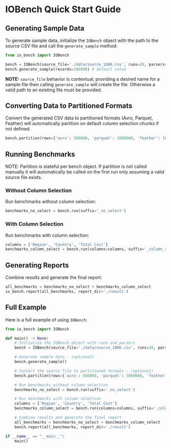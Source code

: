 # IOBench Quick Start Guide

## Generating Sample Data
To generate sample data, initialize the `IOBench` object with the path to the source CSV file and call the `generate_sample` method:

```python
from io_bench import IOBench

bench = IOBench(source_file='./data/source_100K.csv', runs=20, parsers=['avro', 'parquet_polars', 'parquet_arrow', 'parquet_fast', 'feather', 'feather_arrow'])
bench.generate_sample(records=100000) # default value
```
**NOTE:** `source_file` behavior is contextual; providing a desired name for a sample file then calling `generate_sample` will create the file. Otherwise a valid path to an existing file must be provided.

## Converting Data to Partitioned Formats
Convert the generated CSV data to partitioned formats (Avro, Parquet, Feather) will automatically partition on default column selection chunks if not defined.

```python
bench.partition(rows={'avro': 500000, 'parquet': 3000000, 'feather': 1600000})
```

## Running Benchmarks
NOTE: Partition is stateful per bench object. If partition is not called manually it will automatically be called on the first run only assuming a valid source file exists.
### Without Column Selection
Run benchmarks without column selection:

```python
benchmarks_no_select = bench.run(suffix='_no_select')
```

### With Column Selection
Run benchmarks with column selection:

```python
columns = ['Region', 'Country', 'Total Cost']
benchmarks_column_select = bench.run(columns=columns, suffix='_column_select')
```

## Generating Reports
Combine results and generate the final report:

```python
all_benchmarks = benchmarks_no_select + benchmarks_column_select
io_bench.report(all_benchmarks, report_dir='./result')
```

## Full Example

Here is a full example of using `IOBench`:

```python
from io_bench import IOBench

def main() -> None:
    # Initialize the IOBench object with runs and parsers
    bench = IOBench(source_file='./data/source_100K.csv', runs=20, parsers=['avro', 'parquet_polars'])

    # Generate sample data - (optional)
    bench.generate_sample()

    # Convert the source file to partitioned formats - (optional)
    bench.partition(rows={'avro': 500000, 'parquet': 3000000, 'feather': 1600000})

    # Run benchmarks without column selection
    benchmarks_no_select = bench.run(suffix='_no_select')

    # Run benchmarks with column selection
    columns = ['Region', 'Country', 'Total Cost']
    benchmarks_column_select = bench.run(columns=columns, suffix='_column_select')

    # Combine results and generate the final report
    all_benchmarks = benchmarks_no_select + benchmarks_column_select
    bench.report(all_benchmarks, report_dir='./result')

if __name__ == "__main__":
    main()
```